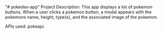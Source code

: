 "# pokedex-app" 
Project Description: This app displays a list of pokemon buttons.  When a user clicks a pokemon button, a modal appears with the pokemons name, height, type(s), and the associated image of the pokemon.

APIs used: pokeapi. 